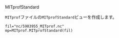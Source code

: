 MITprofStandard

`MITprof`ファイルの`MITprofStandard`ビューを作成します。

```
fil="nc/5903955_MITprof.nc"
mp=MITprof.MITprofStandard(fil)
```
